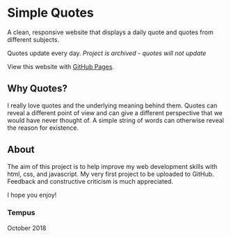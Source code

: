 # Simple Quotes

A clean, responsive website that displays a daily quote and quotes from different subjects.

Quotes update every day. *Project is archived - quotes will not update*

View this website with [GitHub Pages](https://notthebest.github.io/SimpleQuotes/).

## Why Quotes?

I really love quotes and the underlying meaning behind them. Quotes can reveal a different point of view and can give a different perspective that we would have never thought of. A simple string of words can otherwise reveal the reason for existence.

## About

The aim of this project is to help improve my web development skills with html, css, and javascript.
My very first project to be uploaded to GitHub. Feedback and constructive criticism is much appreciated.

I hope you enjoy!

### Tempus

October 2018

